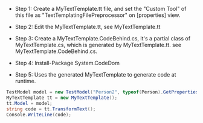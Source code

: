 * Step 1: Create a MyTextTemplate.tt file, and set the "Custom Tool" of this file as "TextTemplatingFilePreprocessor" on [properties] view.

* Step 2: Edit the  MyTextTemplate.tt, see MyTextTemplate.tt

* Step 3: Create a MyTextTemplate.CodeBehind.cs, it's a partial class of MyTextTemplate.cs, which is generated by MyTextTemplate.tt. see  MyTextTemplate.CodeBehind.cs.

* Step 4: Install-Package System.CodeDom

* Step 5: Uses the generated MyTextTemplate to generate code at runtime.
```csharp
TestModel model = new TestModel("Person2", typeof(Person).GetProperties());
MyTextTemplate tt = new MyTextTemplate();
tt.Model = model;
string code = tt.TransformText();
Console.WriteLine(code);
```
